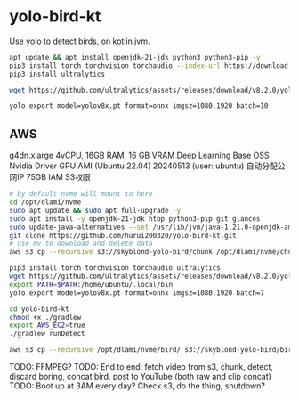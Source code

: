 # yolo-bird-kt
Use yolo to detect birds, on kotlin jvm.

```bash
apt update && apt install openjdk-21-jdk python3 python3-pip -y
pip3 install torch torchvision torchaudio --index-url https://download.pytorch.org/whl/cu118
pip3 install ultralytics

wget https://github.com/ultralytics/assets/releases/download/v8.2.0/yolov8x.pt

yolo export model=yolov8x.pt format=onnx imgsz=1080,1920 batch=10

```

## AWS
g4dn.xlarge 4vCPU, 16GB RAM, 16 GB VRAM
Deep Learning Base OSS Nvidia Driver GPU AMI (Ubuntu 22.04) 20240513 (user: ubuntu)
自动分配公网IP
75GB
IAM S3权限

```bash
# by default nvme will mount to here
cd /opt/dlami/nvme
sudo apt update && sudo apt full-upgrade -y
sudo apt install -y openjdk-21-jdk htop python3-pip git glances
sudo update-java-alternatives --set /usr/lib/jvm/java-1.21.0-openjdk-amd64
git clone https://github.com/hurui200320/yolo-bird-kt.git
# use mv to download and delete data
aws s3 cp --recursive s3://skyblond-yolo-bird/chunk /opt/dlami/nvme/chunk/

pip3 install torch torchvision torchaudio ultralytics
wget https://github.com/ultralytics/assets/releases/download/v8.2.0/yolov8x.pt
export PATH=$PATH:/home/ubuntu/.local/bin
yolo export model=yolov8x.pt format=onnx imgsz=1080,1920 batch=7

cd yolo-bird-kt
chmod +x ./gradlew
export AWS_EC2=true
./gradlew runDetect

aws s3 cp --recursive /opt/dlami/nvme/bird/ s3://skyblond-yolo-bird/bird/
```

TODO: FFMPEG?
TODO: End to end: fetch video from s3, chunk, detect, discard boring, concat bird, post to YouTube (both raw and clip concat)
TODO: Boot up at 3AM every day? Check s3, do the thing, shutdown?


